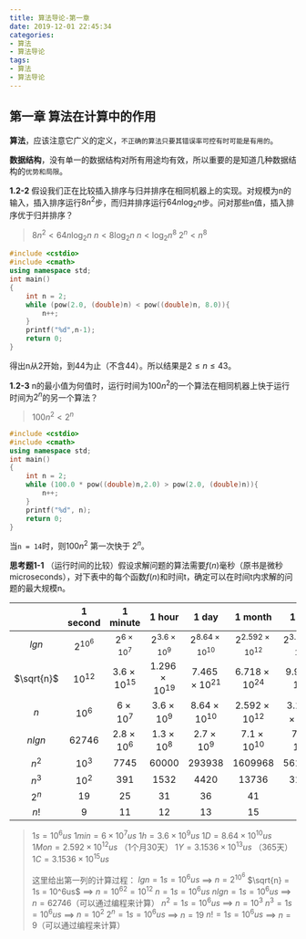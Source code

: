 ```yaml
---
title: 算法导论-第一章
date: 2019-12-01 22:45:34
categories: 
- 算法
- 算法导论
tags:
- 算法
- 算法导论
---
```


## 第一章	算法在计算中的作用

**算法**，应该注意它广义的定义，`不正确的算法只要其错误率可控有时可能是有用的`。

**数据结构**，没有单一的数据结构对所有用途均有效，所以重要的是知道几种数据结构的`优势和局限`。

<!--more-->

**1.2-2**	假设我们正在比较插入排序与归并排序在相同机器上的实现。对规模为n的输入，插入排序运行$8{n^2}$步，而归并排序运行$64n\log_2n$步。问对那些n值，插入排序优于归并排序？

<!-- more -->

> $8{n^2} < 64n\log_2n$
> $n < 8\log_2n$
> $n < \log_2{n^8}$
> $2^n < {n^8}$

```cpp
#include <cstdio>
#include <cmath>
using namespace std;
int main()
{
	int n = 2;
	while (pow(2.0, (double)n) < pow((double)n, 8.0)){
		n++;
	}
	printf("%d",n-1);
	return 0;
}
```

得出n从2开始，到44为止（不含44）。所以结果是$2≤n≤43$。

**1.2-3**	n的最小值为何值时，运行时间为$100n^2$的一个算法在相同机器上快于运行时间为$2^n$的另一个算法？

>$100n^2 < 2^n$

```cpp
#include <cstdio>
#include <cmath>
using namespace std;
int main()
{
	int n = 2;
	while (100.0 * pow((double)n,2.0) > pow(2.0, (double)n)){
		n++;
	}
	printf("%d", n);
	return 0;
}
```

当`n = 14`时，则$100n^2$ 第一次快于 $2^n$。

**思考题1-1**	（运行时间的比较）假设求解问题的算法需要$f(n)$毫秒（原书是微秒microseconds），对下表中的每个函数$f(n)$和时间t，确定可以在时间t内求解的问题的最大规模n。



|            |  1 second  |    1 minute     |      1 hour      |        1 day         |        1 month        |         1 year         |       1 century        |
| :--------: | :--------: | :-------------: | :--------------: | :------------------: | :-------------------: | :--------------------: | :--------------------: |
|   $lgn$    | $2^{10^6}$ |  $2^{6× 10^7}$  | $2^{3.6 × 10^9}$ | $2^{8.64 × 10^{10}}$ | $2^{2.592 × 10^{12}}$ | $2^{3.1536 × 10^{13}}$ | $2^{3.1536 × 10^{15}}$ |
| $\sqrt{n}$ | $10^{12}$  | $3.6 × 10^{15}$ | $1.296 ×10^{19}$ |  $7.465 × 10^{21}$   |   $6.718 × 10^{24}$   |   $9.945 × 10^{26}$    |   $9.945 × 10^{30}$    |
|    $n$     |   $10^6$   |   $6 × 10^7$    |   $3.6 × 10^9$   |   $8.64 × 10^{10}$   |   $2.592 × 10^{12}$   |   $3.1536 × 10^{13}$   |   $3.1536 × 10^{15}$   |
|   $nlgn$   |  $62746$   |  $2.8 × 10^6$   |   $1.3 × 10^8$   |     $2.7 × 10^9$     |    $7.1 × 10^{10}$    |    $7.9 × 10^{11}$     |    $6.8 × 10^{13}$     |
|   $n^2$    |   $10^3$   |     $7745$      |     $60000$      |       $293938$       |       $1609968$       |       $5615692$        |       $56175382$       |
|   $n^3$    |   $10^2$   |      $391$      |      $1532$      |        $4420$        |        $13736$        |        $31593$         |        $146677$        |
|   $2^n$    |    $19$    |      $25$       |       $31$       |         $36$         |         $41$          |          $44$          |          $51$          |
|    $n!$    |    $9$     |      $11$       |       $12$       |         $13$         |         $15$          |          $16$          |          $17$          |

>$1s=10^6us$
>$1min=6 × 10^7us$
>$1h=3.6 × 10^9us$
>$1D=8.64 × 10^{10}us$
>$1Mon=2.592 × 10^{12}us$ （1个月30天）
>$1Y=3.1536 × 10^{13}us$ （365天）
>$1C=3.1536 × 10^{15}us$
>
>这里给出第一列的计算过程：
>$lgn = 1s = 10^6us$	==>	$n = 2^{10^6}$
>$\sqrt{n} = 1s = 10^6us$	==>	$n = {10^6}^2 = 10^{12}$
>$n = 1s = 10^6us$
>$nlgn = 1s = 10^6us$	==>	$n = 62746$（可以通过编程来计算）
>$n^2 = 1s = 10^6us$	==>	$n = 10^3$
>$n^3 = 1s = 10^6us$	==>	$n = 10^2$
>$2^n = 1s = 10^6us$	==>	$n = 19$
>$n! = 1s = 10^6us$	==>	$n = 9$（可以通过编程来计算）